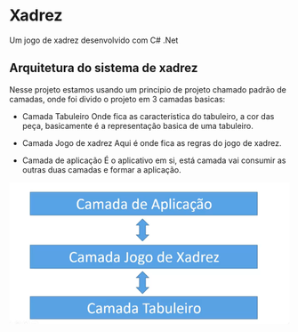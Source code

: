 # Xadrez
Um jogo de xadrez desenvolvido com C# .Net

## Arquitetura do sistema de xadrez
Nesse projeto estamos usando um principio de projeto chamado padrão de camadas, onde foi divido o projeto em 3 camadas basicas: 
- Camada Tabuleiro
Onde fica as caracteristica do tabuleiro, a cor das peça, basicamente é a representação basica de uma tabuleiro.

- Camada Jogo de xadrez
Aqui é onde fica as regras do jogo de xadrez.

- Camada de aplicação
É o aplicativo em si, está camada vai consumir as outras duas camadas e formar a aplicação.

![](https://github.com/DiegoLins10/Xadrez/blob/master/Arqitetra%20do%20sistema%20de%20xadrez.png)
